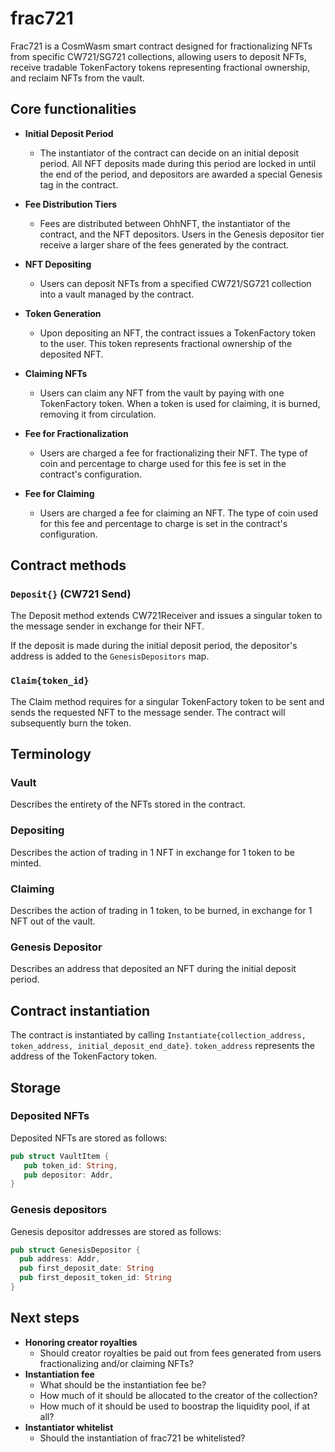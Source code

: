 # frac721

Frac721 is a CosmWasm smart contract designed for fractionalizing NFTs from specific CW721/SG721 collections, allowing users to deposit NFTs, receive tradable TokenFactory tokens representing fractional ownership, and reclaim NFTs from the vault.

## Core functionalities

* **Initial Deposit Period**
  * The instantiator of the contract can decide on an initial deposit period. All NFT deposits made during this period are locked in until the end of the period, and depositors are awarded a special Genesis tag in the contract.

* **Fee Distribution Tiers**
  * Fees are distributed between OhhNFT, the instantiator of the contract, and the NFT depositors. Users in the Genesis depositor tier receive a larger share of the fees generated by the contract.

* **NFT Depositing**
  * Users can deposit NFTs from a specified CW721/SG721 collection into a vault managed by the contract.

* **Token Generation**
  * Upon depositing an NFT, the contract issues a TokenFactory token to the user. This token represents fractional ownership of the deposited NFT.

* **Claiming NFTs**
  * Users can claim any NFT from the vault by paying with one TokenFactory token. When a token is used for claiming, it is burned, removing it from circulation.

* **Fee for Fractionalization**
  * Users are charged a fee for fractionalizing their NFT. The type of coin and percentage to charge used for this fee is set in the contract's configuration.

* **Fee for Claiming**
  * Users are charged a fee for claiming an NFT. The type of coin used for this fee and percentage to charge is set in the contract's configuration.

## Contract methods

### `Deposit{}` (CW721 Send)

The Deposit method extends CW721Receiver and issues a singular token to the message sender in exchange for their NFT.

If the deposit is made during the initial deposit period, the depositor's address is added to the `GenesisDepositors` map.

### `Claim{token_id}`

The Claim method requires for a singular TokenFactory token to be sent and sends the requested NFT to the message sender. The contract will subsequently burn the token.

## Terminology

### Vault

Describes the entirety of the NFTs stored in the contract.

### Depositing

Describes the action of trading in 1 NFT in exchange for 1 token to be minted.

### Claiming

Describes the action of trading in 1 token, to be burned, in exchange for 1 NFT out of the vault.

### Genesis Depositor

Describes an address that deposited an NFT during the initial deposit period.

## Contract instantiation

The contract is instantiated by calling `Instantiate{collection_address, token_address, initial_deposit_end_date}`. `token_address` represents the address of the TokenFactory token.

## Storage

### Deposited NFTs

Deposited NFTs are stored as follows:

```rust
pub struct VaultItem {
   pub token_id: String,
   pub depositor: Addr,
}
```

### Genesis depositors

Genesis depositor addresses are stored as follows:

```rust
pub struct GenesisDepositor {
  pub address: Addr,
  pub first_deposit_date: String
  pub first_deposit_token_id: String
}
```

## Next steps

* **Honoring creator royalties**
  * Should creator royalties be paid out from fees generated from users fractionalizing and/or claiming NFTs?
* **Instantiation fee**
  * What should be the instantiation fee be?
  * How much of it should be allocated to the creator of the collection?
  * How much of it should be used to boostrap the liquidity pool, if at all?
* **Instantiator whitelist**
  * Should the instantiation of frac721 be whitelisted?
